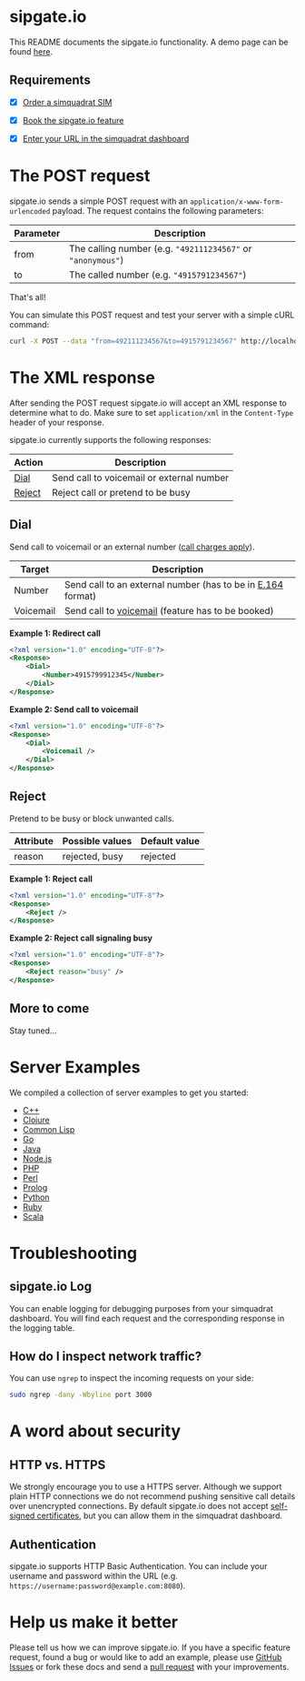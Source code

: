 sipgate.io
==========

This README documents the sipgate.io functionality. A demo page can be found [here](https://demo.sipgate.io).

Requirements
------------

* [x] [Order a simquadrat SIM](https://www.simquadrat.de)
* [x] [Book the sipgate.io feature](https://www.simquadrat.de/feature-store/sipgate.io)
* [x] [Enter your URL in the simquadrat dashboard](https://www.simquadrat.de/dashboard)



The POST request
================

sipgate.io sends a simple POST request with an `application/x-www-form-urlencoded` payload. The request contains the following parameters:

Parameter | Description
--------- | -----------
from      | The calling number (e.g. `"492111234567"` or `"anonymous"`)
to        | The called number (e.g. `"4915791234567"`)

That's all!

You can simulate this POST request and test your server with a simple cURL command:

```sh
curl -X POST --data "from=492111234567&to=4915791234567" http://localhost:3000
```



The XML response
============
After sending the POST request sipgate.io will accept an XML response to determine what to do. Make sure to set ```application/xml``` in the ```Content-Type``` header of your response.

sipgate.io currently supports the following responses:

Action            | Description
----------------- | -----------
[Dial](#dial)     | Send call to voicemail or external number
[Reject](#reject) | Reject call or pretend to be busy

Dial
----

Send call to voicemail or an external number ([call charges apply](https://www.simquadrat.de/tarife/mobile)).

Target    | Description
--------- | -----------
Number    | Send call to an external number (has to be in [E.164](http://en.wikipedia.org/wiki/E.164) format)
Voicemail | Send call to [voicemail](https://www.simquadrat.de/feature-store/voicemail) (feature has to be booked)

**Example 1: Redirect call**
```xml
<?xml version="1.0" encoding="UTF-8"?>
<Response>
	<Dial>
		<Number>4915799912345</Number>
	</Dial>
</Response>
```

**Example 2: Send call to voicemail**
```xml
<?xml version="1.0" encoding="UTF-8"?>
<Response>
	<Dial>
		<Voicemail />
	</Dial>
</Response>
```

Reject
------

Pretend to be busy or block unwanted calls. 

Attribute | Possible values | Default value
--------- | --------------- | -------------
reason    | rejected, busy  | rejected


**Example 1: Reject call**
```xml
<?xml version="1.0" encoding="UTF-8"?>
<Response>
	<Reject />
</Response>
```

**Example 2: Reject call signaling busy**
```xml
<?xml version="1.0" encoding="UTF-8"?>
<Response>
	<Reject reason="busy" />
</Response>
```


More to come
------------
Stay tuned...



Server Examples
===============

We compiled a collection of server examples to get you started:

* [C++](https://github.com/sipgate/sipgate.io/tree/master/examples/c++)
* [Clojure](https://github.com/sipgate/sipgate.io/tree/master/examples/clojure)
* [Common Lisp](https://github.com/sipgate/sipgate.io/tree/master/examples/commonlisp)
* [Go](https://github.com/sipgate/sipgate.io/tree/master/examples/go)
* [Java](https://github.com/sipgate/sipgate.io/tree/master/examples/java)
* [Node.js](https://github.com/sipgate/sipgate.io/tree/master/examples/nodejs)
* [PHP](https://github.com/sipgate/sipgate.io/tree/master/examples/php)
* [Perl](https://github.com/sipgate/sipgate.io/tree/master/examples/perl)
* [Prolog](https://github.com/sipgate/sipgate.io/tree/master/examples/prolog)
* [Python](https://github.com/sipgate/sipgate.io/tree/master/examples/python)
* [Ruby](https://github.com/sipgate/sipgate.io/tree/master/examples/ruby)
* [Scala](https://github.com/sipgate/sipgate.io/tree/master/examples/scala)



Troubleshooting
===============

sipgate.io Log
--------------

You can enable logging for debugging purposes from your simquadrat dashboard. You will find each request and the corresponding response in the logging table.

How do I inspect network traffic?
---------------------------------

You can use ```ngrep``` to inspect the incoming requests on your side:
```sh
sudo ngrep -dany -Wbyline port 3000
```



A word about security
=====================

HTTP vs. HTTPS
--------------

We strongly encourage you to use a HTTPS server. Although we support plain HTTP connections we do not recommend pushing sensitive call details over unencrypted connections. By default sipgate.io does not accept [self-signed certificates](http://stackoverflow.com/a/10176685), but you can allow them in the simquadrat dashboard.

Authentication
--------------

sipgate.io supports HTTP Basic Authentication. You can include your username and password within the URL (e.g. `https://username:password@example.com:8080`).



Help us make it better
======================

Please tell us how we can improve sipgate.io. If you have a specific feature request, found a bug or would like to add an example, please use [GitHub Issues](https://github.com/sipgate/sipgate.io/issues) or fork these docs and send a [pull request](https://github.com/sipgate/sipgate.io/pulls) with your improvements.
